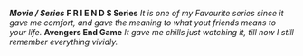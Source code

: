 _**Movie / Series**_
**F R I E N D S Series**
_It is one of my Favourite series since it gave me comfort, and gave the meaning to what yout friends means to your life._
**Avengers End Game**
_It gave me chills just watching it, till now I still remember everything vividly._
